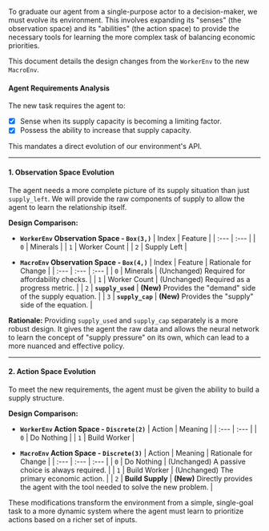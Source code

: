 To graduate our agent from a single-purpose actor to a decision-maker, we must evolve its environment. This involves expanding its "senses" (the observation space) and its "abilities" (the action space) to provide the necessary tools for learning the more complex task of balancing economic priorities.

This document details the design changes from the `WorkerEnv` to the new `MacroEnv`.

#### **Agent Requirements Analysis**

The new task requires the agent to:
*   [x] Sense when its supply capacity is becoming a limiting factor.
*   [x] Possess the ability to increase that supply capacity.

This mandates a direct evolution of our environment's API.

---

#### **1. Observation Space Evolution**

The agent needs a more complete picture of its supply situation than just `supply_left`. We will provide the raw components of supply to allow the agent to learn the relationship itself.

**Design Comparison:**

*   **`WorkerEnv` Observation Space - `Box(3,)`**
    | Index | Feature |
    | :--- | :--- |
    | `0` | Minerals |
    | `1` | Worker Count |
    | `2` | Supply Left |

*   **`MacroEnv` Observation Space - `Box(4,)`**
    | Index | Feature | Rationale for Change |
    | :--- | :--- | :--- |
    | `0` | Minerals | (Unchanged) Required for affordability checks. |
    | `1` | Worker Count | (Unchanged) Required as a progress metric. |
    | `2` | **`supply_used`** | **(New)** Provides the "demand" side of the supply equation. |
    | `3` | **`supply_cap`** | **(New)** Provides the "supply" side of the equation. |

**Rationale:** Providing `supply_used` and `supply_cap` separately is a more robust design. It gives the agent the raw data and allows the neural network to learn the concept of "supply pressure" on its own, which can lead to a more nuanced and effective policy.

---

#### **2. Action Space Evolution**

To meet the new requirements, the agent must be given the ability to build a supply structure.

**Design Comparison:**

*   **`WorkerEnv` Action Space - `Discrete(2)`**
    | Action | Meaning |
    | :--- | :--- |
    | `0` | Do Nothing |
    | `1` | Build Worker |

*   **`MacroEnv` Action Space - `Discrete(3)`**
    | Action | Meaning | Rationale for Change |
    | :--- | :--- | :--- |
    | `0` | Do Nothing | (Unchanged) A passive choice is always required. |
    | `1` | Build Worker | (Unchanged) The primary economic action. |
    | `2` | **Build Supply** | **(New)** Directly provides the agent with the tool needed to solve the new problem. |

These modifications transform the environment from a simple, single-goal task to a more dynamic system where the agent must learn to prioritize actions based on a richer set of inputs.